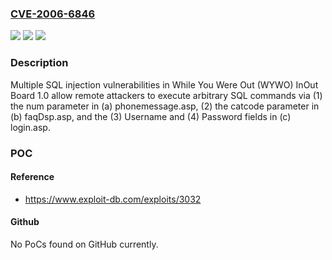 ### [CVE-2006-6846](https://cve.mitre.org/cgi-bin/cvename.cgi?name=CVE-2006-6846)
![](https://img.shields.io/static/v1?label=Product&message=n%2Fa&color=blue)
![](https://img.shields.io/static/v1?label=Version&message=n%2Fa&color=blue)
![](https://img.shields.io/static/v1?label=Vulnerability&message=n%2Fa&color=brighgreen)

### Description

Multiple SQL injection vulnerabilities in While You Were Out (WYWO) InOut Board 1.0 allow remote attackers to execute arbitrary SQL commands via (1) the num parameter in (a) phonemessage.asp, (2) the catcode parameter in (b) faqDsp.asp, and the (3) Username and (4) Password fields in (c) login.asp.

### POC

#### Reference
- https://www.exploit-db.com/exploits/3032

#### Github
No PoCs found on GitHub currently.

